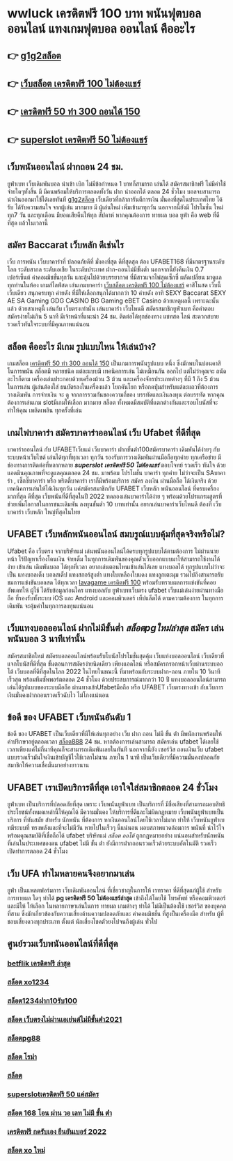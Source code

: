 # wwluck เครดิตฟรี 100 บาท  พนันฟุตบอลออนไลน์  แทงเกมฟุตบอล  ออนไลน์ คืออะไร

## 👉 [g1g2สล็อต](https://mabet.net/register/)
## 👉 [เว็บสล็อต เครดิตฟรี 100 ไม่ต้องแชร์](https://member.mabet.net/?action=login)
## 👉 [เครดิตฟรี 50 ทำ 300 ถอนได้ 150](https://bio.link/tisawago)
## 👉 [superslot เครดิตฟรี 50 ไม่ต้องแชร์](https://mabet.net/20-free-100/)

## เว็บพนันออนไลน์   ฝากถอน 24 ชม.

ยูฟ่าเบท  เว็บเดิมพันบอล นำเข้า   เบิก  ไม่มีข้อกำหนด   1 บาทก็สามารถ เล่นได้ สมัครสมาชิกฟรี ไม่มีค่าใช้จ่ายใดๆทั้งสิ้น มี มีคนพร้อมให้บริการตลอดทั้งวัน ฝาก   นำออกได้ ตลอด 24 ชั่วโมง  บอลจบสามารถ  นำเงินออกมาใช้ได้เลยทันที [g1g2สล็อต](https://member.mabet.net/?action=login)  เว็บเดียวที่กล้าการันตีการเงิน มั่นคงที่สุดในประเทศไทย ได้รับ ได้รับความสนใจ จากผู้เล่น มากมาย  มี ผู้เล่นใหม่  เพิ่มเข้ามาทุกวัน นอกจากนี้ยังมี โปรโมชั่น ใหม่ทุก7 วัน  และทุกเดือน มียอดเสียคืนให้ทุก สัปดาห์   หากคุณต้องการ ทายผล บอล  ยูฟ่า คือ web ที่ดีที่สุด แล้วในเวลานี้ 

## สมัคร Baccarat  เว็บหลัก  ดีเช่นไร

 เว็บ การพนัน  เว็บบาคาร่าที่ ปลอดภัยดีที่ มั่งคงที่สุด ดีที่สุดสุด ต้อง UFABET168 ที่มีมาตรฐานระดับโลก ระดับสากล ระดับเอเชีย ในระดับประเทศ  ฝาก-ถอนไม่มีขั้นต่ำ  นอกจากนี้ยังคืนเงิน 0.7 เปอร์เซ็นต์ ค่าคอมมิชชั่นทุกวัน  และลุ้นไปด้วยบรรยากาศ ที่มีสาวแจกไพ่สุดเซ็กซี่  ผลัดเปลี่ยน มาดูแลทุกท่านในห้อง เกมส์ไลฟ์สด เล่นเกมบาคาร่า [เว็บสล็อต เครดิตฟรี 100 ไม่ต้องแชร์](https://bio.link/tisawago) คาสิโนสด เว็บนี้เว็บเดียว สนุกครบทุก ค่ายดัง ที่มีให้เลือกสนุกได้มากกว่า 10 ค่ายดัง  อาทิ  SEXY Baccarat SEXY AE SA Gaming GDG CASINO BG Gaming eBET Casino ด้วยเหตุผลนี้ เพราะฉะนั้นแล้ว ด้วยสาเหตุนี้ เล่นกับ เว็บตรงเท่านั่น เล่นบาคาร่า เว็บไหนดี  สมัครสมาชิกยูฟ่าเบท  คือคำตอบ สมัครง่ายไม่เกิน 5 นาที มีเจ้าหน้าที่แนะนำ 24 ชม. ติดต่อได้ทุกช่องทาง แชทสด ไลน์ สะดวกสบาย รวดเร็วทันใจระบบที่มีคุณภาพแน่นอน


## สล็อต  คืออะไร มีเกม รูปแบบไหน ให้เล่นบ้าง?

เกมสล็อต [เครดิตฟรี 50 ทำ 300 ถอนได้ 150](https://mabet.net/20-free-100/) เป็นเกมการพนันรูปแบบ หนึ่ง ซึ่งมักพบในบ่อนคาสิโนการพนัน สล็อตมี หลายชนิด แต่ละแบบมี เทคนิคการเล่น ไม่เหมือนกัน ออกไป แต่ไม่ว่าคุณจะ ถนัดอะไรก็ตาม เครื่องเล่นประกอบด้วยเครื่องม้วน 3 ม้วน และเครื่องจักรประเภทต่างๆ  ที่มี 1 ถึง 5 ม้วน ในการเล่น ผู้เล่นต้องใส่ ธนบัตรลงในเครื่องแล้ว โยกคันโยก หรือกดปุ่มสำหรับแต่ละแถวที่ต้องการ วางเดิมพัน การจ่ายเงิน จะ ดู จากการรวมกันของความถี่ของ บรรทัดและเงินลงทุน ต่อบรรทัด  หากคุณต้องการเล่นเกม slotมีเกมให้เลือก มากมาย สล็อต ทั้งหมดมีสมบัติที่แตกต่างกันและรอบโบนัสที่จะทำให้คุณ เพลิดเพลิน ทุกครั้งที่เล่น


##  เกมไพ่บาคาร่า  สมัครบาคาร่าออนไลน์  เว็บ Ufabet  ที่ดีที่สุด

บาคาร่าออนไลน์ กับ UFABETเว็บแม่   เว็บบาคาร่า ฝากขั้นต่ํา100สมัครบาคาร่า เดิมพันได้ง่ายๆ กับ ระบบหน้าเว็บไซต์ เล่นได้ทุกที่ทุกเวลา ทุกวัน รองรับการวางเดิมพันผ่านมือถือทุกค่าย ทุกเครือข่าย มีช่องทางการติดต่อที่หลากหลาย ***superslot เครดิตฟรี 50 ไม่ต้องแชร์*** ตอบโจทย์ รวดเร็ว ทันใจ ด้วยแอดมินคุณภาพที่จะดูแลคุณตลอด 24 ชม. มาพร้อม โปรโมชั่น บาคาร่า  ทุกค่าย ไม่ว่าจะเป็น SAบาคาร่า , เซ็กซี่บาคาร่า หรือ พริตตี้บาคาร่า เราก็มีพร้อมบริการ สมัคร ลงเงิน ผ่านมือถือ ได้เงินจริง ด้วยเทคนิคการเล่นให้ได้เงินทุกวัน แค่สมัครสมาชิกกับ UFABET เว็บหลัก พนันออนไลน์ ที่ครบเครื่องมากที่สุด ดีที่สุด เว็บพนันที่ดีที่สุดในปี 2022 ทดลองเล่นบาคาร่าได้ง่าย ๆ พร้อมด้วยโปรแกรมสูตรที่ช่วยเพิ่มโอกาสในการชนะเดิมพัน ลงทุนขั้นต่ำ 10 บาทเท่านั้น อยากเล่นบาคาร่าเว็บไหนดี ต้องที่ เว็บบาคาร่า  เว็บหลัก  ใหญ่ที่สุดในไทย


## UFABET เว็บหลักพนันออนไลน์ สมบรูณ์แบบคุ้มที่สุดจริงหรือไม่?

Ufabet  คือ เว็บตรง  จากบริษัทแม่ เล่นพนันออนไลน์ได้ครบทุกรูปแบบได้ตามต้องการ ไม่ผ่านนายหน้า ไร้ปัญหาเรื่องโดนเงิน  จ่ายเต็ม ในทุกการเดิมพันของคุณตัวเว็บออกแบบมาให้สามารถใช้งานได้ง่าย เข้าเล่น เดิมพันบอล ได้ทุกที่เวลา อยากเล่นตอนไหนเข้าเล่นได้เลย  แทงบอลได้ ทุกรูปแบบไม่ว่าจะเป็น แทงบอลเต็ง บอลสเต็ป แทงสกอร์สูงต่ำ แทงใบเหลืองใบแดง แทงลูกเตะมุม รวมไปถึงสามารถรับชมการแข่งขันบอลสด ได้ทุกเวลา  [lavagame เครดิตฟรี 100](https://mabet.net/) พร้อมรับทราบผลการแข่งขันที่คอยอัพเดทให้ ผู้ใช้  ได้รับข้อมูลก่อนใคร แทงบอลกับ ยูฟ่าเบทเว็บตรง ufabet เว็บแม่เล่นง่ายผ่านทางมือถือ ที่รองรับทั้งระบบ iOS และ Android และคอมพิวเตอร์ เท็ปแล็ตได้  ตามความต้องการ ในทุกการเดิมพัน จะคุ้มค่าในทุกการลงทุนแน่นอน


## เว็บแทงบอลออนไลน์ ฝากไม่มีขั้นต่ำ ***สล็อตpgใหม่ล่าสุด*** สมัคร เล่นพนันบอล  3 นาทีเท่านั้น

สมัครสมาชิกใหม่ สมัครบอลออนไลน์พร้อมรับโบนัสโปรโมชั่นสุดคุ้ม เว็บแท่งบอลออนไลน์ เว็บเดียวที่แจกโบนัสที่ดีที่สุด ขั้นตอนการสมัครง่ายนิดเดียว เพียงแอดไลน์ หรือสมัครกรอกหน้าเว็บผ่านระบบออโต้ เว็บบอลที่ดีที่สุดในโลก 2022 ในไทยในขณะนี้ ที่มาพร้อมกับระบบฝาก-ถอน ภายใน 10 วินาที เร็วสุด พร้อมทีมซัพพอร์ตตลอด 24 ชั่วโมง ด้วยประสบการณ์มากกว่า 10 ปี แทงบอลออนไลน์สามารถเล่นได้รูปแบบของระบบมือถือ ผ่านทางเข้าUfabetมือถือ หรือ  UFABET เว็บตรงทางเข้า กับเว็บการเงินมั่นคงฝากถอนรวดเร็วฉับไว ไม่โกงแน่นอน


## ข้อดี ของ UFABET เว็บพนันอันดับ 1

ข้อดี ของ UFABET เป็นเว็บเดียวที่มีให้เล่นทุกอย่าง  เว็บ ฝาก ถอน ไม่มี ขั้น ต่ํา  มีพนักงานพร้อมให้คำปรึกษาอยู่ตลอดเวลา [สล็อต888](https://mabet.net/) 24 ชม. หากต้องการเล่นสามารถ  สมัครเล่น ufabet  ได้เลยใช้เวลาเพียงแค่ไม่กี่นาทีคุณก็จะสามารถเดิมพันเลยในทันที นอกจากนี้ยัง เซอร์วิส   ถอนเงินเว็บ ufabet  แบบรวดเร็วมันใจเงินเข้าบัญชีไวใช้เวลาไม่นาน ภายใน 1 นาที เป็นเว็บเดียวที่มีความมั่นคงปลอดภัยสมาชิกให้ความเชื่อมั่นมาอย่างยาวนาน


## UFABET เราเปิดบริการดีที่สุด เอาใจใส่สมาชิกตลอด 24 ชั่วโมง

 ยูฟ่าเบท  เป็นบริการที่ปลอดภัยที่สุด  เพราะ เว็บพนันยูฟ่าเบท เป็นบริการที่ มีชื่อเสียงที่สามารถมอบสิทธิประโยชน์ทั้งหมดเหล่านี้ให้คุณได้ มีความมั่นคง  ให้บริการที่ดีและไม่ผิดกฏหมาย  เว็บพนันยูฟ่าเบทเป็นบริการ ที่ทันสมัย สำหรับ นักพนัน ที่ต้องการ หาเงินออนไลน์โดยใช้เวลาไม่มาก  ทำให้  เว็บพนันยูฟ่าเบทมีระบบที่ ทรงพลังและที่จะไม่มีวัน หายไปในเร็วๆ นี้แน่นอน มอบสภาพแวดล้อมการ พนันที่ น่าไว้ใจ พร้อมคุณสมบัติที่เชื่อถือได้ ufabet บริษัทแม่ *สล็อต ออโต้* ถูกกฎหมายอย่าง แน่นอนสำหรับนักพนัน ที่เล่นในประเทศของตน  ufabet ไม่มี ขั้น ต่ํา ยังมีการฝากถอนรวดเร็วด้วยระบบอัตโนมัติ รวดเร็ว เปิดทำการตลอด 24 ชั่วโมง


## เว็บ UFA ทำไมหลายคนจึงอยากมาเล่น

 ยูฟ่า เป็นแพลตฟอร์มการ เว็บเดิมพันออนไลน์ ที่เชี่ยวชาญในการให้ เรทราคา ที่ดีที่สุดแก่ผู้ใช้ สำหรับการทายผล ใดๆ  ทำได้ **pg เครดิตฟรี 50 ไม่ต้องแชร์ล่าสุด** เข้าถึงได้โดยใช้ โทรศัพท์ หรือคอมพิวเตอร์ และมีให้  ให้เลือก ในหลายภาษาเล่นในการ  ทายผล เกมต่างๆ  ทำได้  ไม่มีเป็นต้องใช้ เซอร์วิส ของบุคคลที่สาม ซึ่งมักเกี่ยวข้องกับความเสี่ยงด้านความปลอดภัยและ ค่าคอมมิชชั่น ที่สูงป็นเครื่องมือ สำหรับ  ผู้ที่ชอบเสี่ยงดวงทุกประเภท ตั้งแต่ นักเสี่ยงโชคตัวยงไปจนถึงผู้เล่น ทั่วไป


## ศูนย์รวมเว็บพนันออนไลน์ที่ดีที่สุด

### [betflik เครดิตฟรี ล่าสุด](https://atom.io/themes/สมัครสมาชิก%20ฟรีเครดิต%20autoplay%20สล็อต%20008%20สล็อต%20PG%2020รับ100%20เว็บตรง100%)
### [สล็อต xo1234](https://atom.io/themes/สมัครสมาชิก%20ฟรีเครดิต%20สล็อตjoker%20โอน%20ผ่าน%20วอ%20เลท%20ไม่มีขั้นต่ํา%20008%20สล็อต%20PG%2020รับ100%20เว็บตรง100%)
### [สล็อต1234ฝาก10รับ100](https://atom.io/themes/สมัครสมาชิก%20ฟรีเครดิต%20ทดลองเล่นpgสล็อต%20008%20สล็อต%20PG%2020รับ100%20เว็บตรง100%)
### [สล็อต เว็บตรงไม่ผ่านเอเย่นต์ไม่มีขั้นต่ํา2021](https://atom.io/themes/สมัครสมาชิก%20ฟรีเครดิต%20เครดิตฟรี50%20ยืนยันเบอร์ล่าสุด%20008%20สล็อต%20PG%2020รับ100%20เว็บตรง100%)
### [สล็อตpg88](https://atom.io/themes/สมัครสมาชิก%20ฟรีเครดิต%20สล็อต918%20008%20สล็อต%20PG%2020รับ100%20เว็บตรง100%)
### [สล็อต โรม่า](https://atom.io/themes/สมัครสมาชิก%20ฟรีเครดิต%20สล็อต%20888%20คา%20สิ%20โน%20ออนไลน์%20008%20สล็อต%20PG%2020รับ100%20เว็บตรง100%)
### [สล็อต](https://atom.io/themes/สมัครสมาชิก%20ฟรีเครดิต%20ปั่นสล็อต%20เครดิตฟรี%20008%20สล็อต%20PG%2020รับ100%20เว็บตรง100%)
### [superslotเครดิตฟรี 50 แค่สมัคร](https://atom.io/themes/สมัครสมาชิก%20ฟรีเครดิต%2035สล็อต%20008%20สล็อต%20PG%2020รับ100%20เว็บตรง100%)
### [สล็อต 168 โอน ผ่าน วอ เลท ไม่มี ขั้น ต่ํา](https://atom.io/themes/สมัครสมาชิก%20ฟรีเครดิต%20pxj.com%20เครดิตฟรี%2058%20008%20สล็อต%20PG%2020รับ100%20เว็บตรง100%)
### [เครดิตฟรี กดรับเอง ยืนยันเบอร์ 2022](https://atom.io/themes/สมัครสมาชิก%20ฟรีเครดิต%20ซุปเปอร์%20สล็อต%20amb%20008%20สล็อต%20PG%2020รับ100%20เว็บตรง100%)
### [สล็อต xo ใหม่](https://atom.io/themes/สมัครสมาชิก%20ฟรีเครดิต%20spinix%20เครดิตฟรี%20008%20สล็อต%20PG%2020รับ100%20เว็บตรง100%)